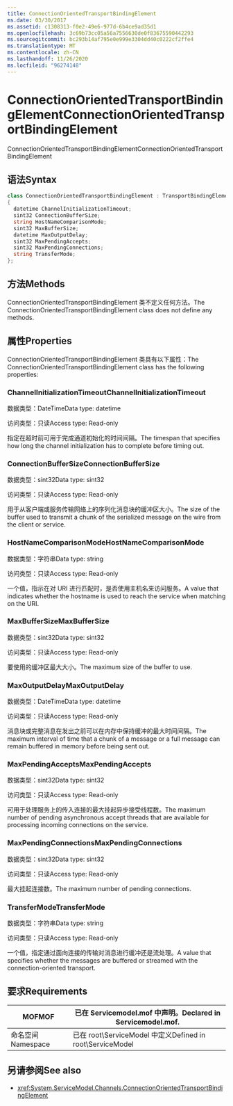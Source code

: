 ```yaml
---
title: ConnectionOrientedTransportBindingElement
ms.date: 03/30/2017
ms.assetid: c1308313-f0e2-49e6-977d-6b4ce9ad35d1
ms.openlocfilehash: 3c69b73cc05a56a7556630de0f83675590442293
ms.sourcegitcommit: bc293b14af795e0e999e3304dd40c0222cf2ffe4
ms.translationtype: MT
ms.contentlocale: zh-CN
ms.lasthandoff: 11/26/2020
ms.locfileid: "96274148"
---
```

# <a name="connectionorientedtransportbindingelement"></a><span data-ttu-id="b0ecd-102">ConnectionOrientedTransportBindingElement</span><span class="sxs-lookup"><span data-stu-id="b0ecd-102">ConnectionOrientedTransportBindingElement</span></span>

<span data-ttu-id="b0ecd-103">ConnectionOrientedTransportBindingElement</span><span class="sxs-lookup"><span data-stu-id="b0ecd-103">ConnectionOrientedTransportBindingElement</span></span>  
  
## <a name="syntax"></a><span data-ttu-id="b0ecd-104">语法</span><span class="sxs-lookup"><span data-stu-id="b0ecd-104">Syntax</span></span>  
  
```csharp
class ConnectionOrientedTransportBindingElement : TransportBindingElement  
{  
  datetime ChannelInitializationTimeout;  
  sint32 ConnectionBufferSize;  
  string HostNameComparisonMode;  
  sint32 MaxBufferSize;  
  datetime MaxOutputDelay;  
  sint32 MaxPendingAccepts;  
  sint32 MaxPendingConnections;  
  string TransferMode;  
};  
```  
  
## <a name="methods"></a><span data-ttu-id="b0ecd-105">方法</span><span class="sxs-lookup"><span data-stu-id="b0ecd-105">Methods</span></span>  

 <span data-ttu-id="b0ecd-106">ConnectionOrientedTransportBindingElement 类不定义任何方法。</span><span class="sxs-lookup"><span data-stu-id="b0ecd-106">The ConnectionOrientedTransportBindingElement class does not define any methods.</span></span>  
  
## <a name="properties"></a><span data-ttu-id="b0ecd-107">属性</span><span class="sxs-lookup"><span data-stu-id="b0ecd-107">Properties</span></span>  

 <span data-ttu-id="b0ecd-108">ConnectionOrientedTransportBindingElement 类具有以下属性：</span><span class="sxs-lookup"><span data-stu-id="b0ecd-108">The ConnectionOrientedTransportBindingElement class has the following properties:</span></span>  
  
### <a name="channelinitializationtimeout"></a><span data-ttu-id="b0ecd-109">ChannelInitializationTimeout</span><span class="sxs-lookup"><span data-stu-id="b0ecd-109">ChannelInitializationTimeout</span></span>  

 <span data-ttu-id="b0ecd-110">数据类型：DateTime</span><span class="sxs-lookup"><span data-stu-id="b0ecd-110">Data type: datetime</span></span>  
  
 <span data-ttu-id="b0ecd-111">访问类型：只读</span><span class="sxs-lookup"><span data-stu-id="b0ecd-111">Access type: Read-only</span></span>  
  
 <span data-ttu-id="b0ecd-112">指定在超时前可用于完成通道初始化的时间间隔。</span><span class="sxs-lookup"><span data-stu-id="b0ecd-112">The timespan that specifies how long the channel initialization has to complete before timing out.</span></span>  
  
### <a name="connectionbuffersize"></a><span data-ttu-id="b0ecd-113">ConnectionBufferSize</span><span class="sxs-lookup"><span data-stu-id="b0ecd-113">ConnectionBufferSize</span></span>  

 <span data-ttu-id="b0ecd-114">数据类型：sint32</span><span class="sxs-lookup"><span data-stu-id="b0ecd-114">Data type: sint32</span></span>  
  
 <span data-ttu-id="b0ecd-115">访问类型：只读</span><span class="sxs-lookup"><span data-stu-id="b0ecd-115">Access type: Read-only</span></span>  
  
 <span data-ttu-id="b0ecd-116">用于从客户端或服务传输网络上的序列化消息块的缓冲区大小。</span><span class="sxs-lookup"><span data-stu-id="b0ecd-116">The size of the buffer used to transmit a chunk of the serialized message on the wire from the client or service.</span></span>  
  
### <a name="hostnamecomparisonmode"></a><span data-ttu-id="b0ecd-117">HostNameComparisonMode</span><span class="sxs-lookup"><span data-stu-id="b0ecd-117">HostNameComparisonMode</span></span>  

 <span data-ttu-id="b0ecd-118">数据类型：字符串</span><span class="sxs-lookup"><span data-stu-id="b0ecd-118">Data type: string</span></span>  
  
 <span data-ttu-id="b0ecd-119">访问类型：只读</span><span class="sxs-lookup"><span data-stu-id="b0ecd-119">Access type: Read-only</span></span>  
  
 <span data-ttu-id="b0ecd-120">一个值，指示在对 URI 进行匹配时，是否使用主机名来访问服务。</span><span class="sxs-lookup"><span data-stu-id="b0ecd-120">A value that indicates whether the hostname is used to reach the service when matching on the URI.</span></span>  
  
### <a name="maxbuffersize"></a><span data-ttu-id="b0ecd-121">MaxBufferSize</span><span class="sxs-lookup"><span data-stu-id="b0ecd-121">MaxBufferSize</span></span>  

 <span data-ttu-id="b0ecd-122">数据类型：sint32</span><span class="sxs-lookup"><span data-stu-id="b0ecd-122">Data type: sint32</span></span>  
  
 <span data-ttu-id="b0ecd-123">访问类型：只读</span><span class="sxs-lookup"><span data-stu-id="b0ecd-123">Access type: Read-only</span></span>  
  
 <span data-ttu-id="b0ecd-124">要使用的缓冲区最大大小。</span><span class="sxs-lookup"><span data-stu-id="b0ecd-124">The maximum size of the buffer to use.</span></span>  
  
### <a name="maxoutputdelay"></a><span data-ttu-id="b0ecd-125">MaxOutputDelay</span><span class="sxs-lookup"><span data-stu-id="b0ecd-125">MaxOutputDelay</span></span>  

 <span data-ttu-id="b0ecd-126">数据类型：DateTime</span><span class="sxs-lookup"><span data-stu-id="b0ecd-126">Data type: datetime</span></span>  
  
 <span data-ttu-id="b0ecd-127">访问类型：只读</span><span class="sxs-lookup"><span data-stu-id="b0ecd-127">Access type: Read-only</span></span>  
  
 <span data-ttu-id="b0ecd-128">消息块或完整消息在发出之前可以在内存中保持缓冲的最大时间间隔。</span><span class="sxs-lookup"><span data-stu-id="b0ecd-128">The maximum interval of time that a chunk of a message or a full message can remain buffered in memory before being sent out.</span></span>  
  
### <a name="maxpendingaccepts"></a><span data-ttu-id="b0ecd-129">MaxPendingAccepts</span><span class="sxs-lookup"><span data-stu-id="b0ecd-129">MaxPendingAccepts</span></span>  

 <span data-ttu-id="b0ecd-130">数据类型：sint32</span><span class="sxs-lookup"><span data-stu-id="b0ecd-130">Data type: sint32</span></span>  
  
 <span data-ttu-id="b0ecd-131">访问类型：只读</span><span class="sxs-lookup"><span data-stu-id="b0ecd-131">Access type: Read-only</span></span>  
  
 <span data-ttu-id="b0ecd-132">可用于处理服务上的传入连接的最大挂起异步接受线程数。</span><span class="sxs-lookup"><span data-stu-id="b0ecd-132">The maximum number of pending asynchronous accept threads that are available for processing incoming connections on the service.</span></span>  
  
### <a name="maxpendingconnections"></a><span data-ttu-id="b0ecd-133">MaxPendingConnections</span><span class="sxs-lookup"><span data-stu-id="b0ecd-133">MaxPendingConnections</span></span>  

 <span data-ttu-id="b0ecd-134">数据类型：sint32</span><span class="sxs-lookup"><span data-stu-id="b0ecd-134">Data type: sint32</span></span>  
  
 <span data-ttu-id="b0ecd-135">访问类型：只读</span><span class="sxs-lookup"><span data-stu-id="b0ecd-135">Access type: Read-only</span></span>  
  
 <span data-ttu-id="b0ecd-136">最大挂起连接数。</span><span class="sxs-lookup"><span data-stu-id="b0ecd-136">The maximum number of pending connections.</span></span>  
  
### <a name="transfermode"></a><span data-ttu-id="b0ecd-137">TransferMode</span><span class="sxs-lookup"><span data-stu-id="b0ecd-137">TransferMode</span></span>  

 <span data-ttu-id="b0ecd-138">数据类型：字符串</span><span class="sxs-lookup"><span data-stu-id="b0ecd-138">Data type: string</span></span>  
  
 <span data-ttu-id="b0ecd-139">访问类型：只读</span><span class="sxs-lookup"><span data-stu-id="b0ecd-139">Access type: Read-only</span></span>  
  
 <span data-ttu-id="b0ecd-140">一个值，指定通过面向连接的传输对消息进行缓冲还是流处理。</span><span class="sxs-lookup"><span data-stu-id="b0ecd-140">A value that specifies whether the messages are buffered or streamed with the connection-oriented transport.</span></span>  
  
## <a name="requirements"></a><span data-ttu-id="b0ecd-141">要求</span><span class="sxs-lookup"><span data-stu-id="b0ecd-141">Requirements</span></span>  
  
|<span data-ttu-id="b0ecd-142">MOF</span><span class="sxs-lookup"><span data-stu-id="b0ecd-142">MOF</span></span>|<span data-ttu-id="b0ecd-143">已在 Servicemodel.mof 中声明。</span><span class="sxs-lookup"><span data-stu-id="b0ecd-143">Declared in Servicemodel.mof.</span></span>|  
|---------|-----------------------------------|  
|<span data-ttu-id="b0ecd-144">命名空间</span><span class="sxs-lookup"><span data-stu-id="b0ecd-144">Namespace</span></span>|<span data-ttu-id="b0ecd-145">已在 root\ServiceModel 中定义</span><span class="sxs-lookup"><span data-stu-id="b0ecd-145">Defined in root\ServiceModel</span></span>|  
  
## <a name="see-also"></a><span data-ttu-id="b0ecd-146">另请参阅</span><span class="sxs-lookup"><span data-stu-id="b0ecd-146">See also</span></span>

- <xref:System.ServiceModel.Channels.ConnectionOrientedTransportBindingElement>
